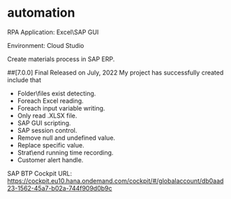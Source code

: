 # automation
RPA
Application: Excel\SAP GUI

Environment: Cloud Studio

Create materials process in SAP ERP.

##[7.0.0] Final Released on July, 2022
My project has successfully created include that 
- Folder\files exist detecting.
- Foreach Excel reading.
- Foreach input variable writing.
- Only read .XLSX file.
- SAP GUI scripting.
- SAP session control.
- Remove null and undefined value.
- Replace specific value.
- Strat\end running time recording.
- Customer alert handle.


SAP BTP Cockpit URL:
https://cockpit.eu10.hana.ondemand.com/cockpit/#/globalaccount/db0aad23-1562-45a7-b02a-744f909d0b9c

